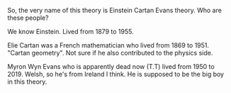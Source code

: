 So, the very name of this theory is Einstein Cartan Evans theory. Who are these people?

We know Einstein. Lived from 1879 to 1955.

Elie Cartan was a French mathematician who lived from 1869 to 1951. "Cartan geometry". Not sure if he also contributed to the physics side.

Myron Wyn Evans who is apparently dead now (T.T) lived from 1950 to 2019. Welsh, so he's from Ireland I think. He is supposed to be the big boy in this theory.